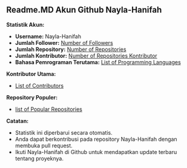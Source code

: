 ## Readme.MD Akun Github Nayla-Hanifah

**Statistik Akun:**

* **Username:** Nayla-Hanifah
* **Jumlah Follower:** [Number of Followers](https://github.com/Nayla-Hanifah)
* **Jumlah Repository:** [Number of Repositories](https://github.com/Nayla-Hanifah)
* **Jumlah Kontributor:** [Number of Repositories Kontributor](https://github.com/Nayla-Hanifah)
* **Bahasa Pemrograman Terutama:** [List of Programming Languages](https://github.com/Nayla-Hanifah)

**Kontributor Utama:**

* [List of Contributors](https://github.com/Nayla-Hanifah)

**Repository Populer:**

* [list of Popular Repositories ](https://github.com/Nayla-Hanifah)

**Catatan:**

* Statistik ini diperbarui secara otomatis.
* Anda dapat berkontribusi pada repository Nayla-Hanifah dengan membuka pull request.
* Ikuti Nayla-Hanifah di Github untuk mendapatkan update terbaru tentang proyeknya.
